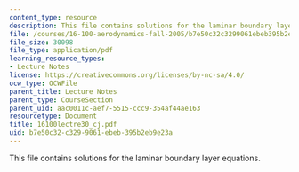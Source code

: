 ```yaml
---
content_type: resource
description: This file contains solutions for the laminar boundary layer equations.
file: /courses/16-100-aerodynamics-fall-2005/b7e50c32c3299061ebeb395b2eb9e23a_16100lectre30_cj.pdf
file_size: 30098
file_type: application/pdf
learning_resource_types:
- Lecture Notes
license: https://creativecommons.org/licenses/by-nc-sa/4.0/
ocw_type: OCWFile
parent_title: Lecture Notes
parent_type: CourseSection
parent_uid: aac0011c-aef7-5515-ccc9-354af44ae163
resourcetype: Document
title: 16100lectre30_cj.pdf
uid: b7e50c32-c329-9061-ebeb-395b2eb9e23a
---
```

This file contains solutions for the laminar boundary layer equations.